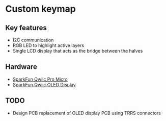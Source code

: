 # Custom keymap

## Key features

- I2C communication
- RGB LED to highlight active layers
- Single LCD display that acts as the bridge between the halves

## Hardware

- [SparkFun Qwiic Pro Micro](https://www.sparkfun.com/products/15795)
- [SparkFun Qwiic OLED Display](https://www.sparkfun.com/products/17153)

## TODO

- Design PCB replacement of OLED display PCB using TRRS connectors
